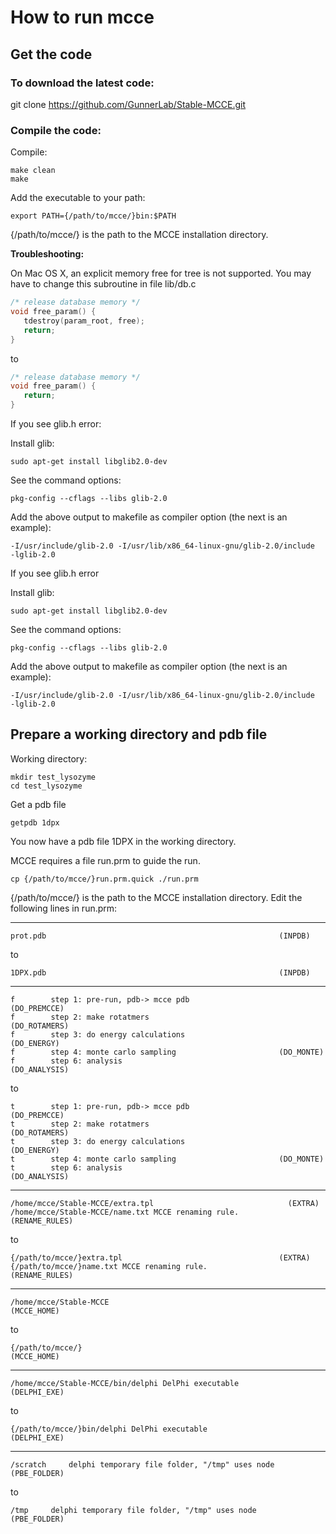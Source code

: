 # How to run mcce

## Get the code

### To download the latest code:

git clone https://github.com/GunnerLab/Stable-MCCE.git

### Compile the code:

Compile:

```
make clean
make
```


Add the executable to your path:

```
export PATH={/path/to/mcce/}bin:$PATH
```

{/path/to/mcce/} is the path to the MCCE installation directory. 

**Troubleshooting:**

On Mac OS X, an explicit memory free for tree is not supported. You may have to change this subroutine in file lib/db.c
```C
/* release database memory */
void free_param() {
   tdestroy(param_root, free);
   return;
}
```
to
```C
/* release database memory */
void free_param() {
   return;
}
```

If you see glib.h error:

Install glib:

```sudo apt-get install libglib2.0-dev```

See the command options:

```pkg-config --cflags --libs glib-2.0```

Add the above output to makefile as compiler option (the next is an example):

```-I/usr/include/glib-2.0 -I/usr/lib/x86_64-linux-gnu/glib-2.0/include  -lglib-2.0```


If you see glib.h error

Install glib:

```sudo apt-get install libglib2.0-dev```

See the command options:

```pkg-config --cflags --libs glib-2.0```

Add the above output to makefile as compiler option (the next is an example):

```-I/usr/include/glib-2.0 -I/usr/lib/x86_64-linux-gnu/glib-2.0/include  -lglib-2.0```

## Prepare a working directory and pdb file 

Working directory:
```
mkdir test_lysozyme
cd test_lysozyme
```

Get a pdb file
```
getpdb 1dpx
```

You now have a pdb file 1DPX in the working directory.

MCCE requires a file run.prm to guide the run.
```
cp {/path/to/mcce/}run.prm.quick ./run.prm
```

{/path/to/mcce/} is the path to the MCCE installation directory. Edit the following lines in run.prm:

---
```
prot.pdb                                                    (INPDB)
```
to 
```
1DPX.pdb                                                    (INPDB)
```

---
```
f        step 1: pre-run, pdb-> mcce pdb                    (DO_PREMCCE)
f        step 2: make rotatmers                             (DO_ROTAMERS)
f        step 3: do energy calculations                     (DO_ENERGY)
f        step 4: monte carlo sampling                       (DO_MONTE)
f        step 6: analysis                                   (DO_ANALYSIS)
```
to 
```
t        step 1: pre-run, pdb-> mcce pdb                    (DO_PREMCCE)
t        step 2: make rotatmers                             (DO_ROTAMERS)
t        step 3: do energy calculations                     (DO_ENERGY)
t        step 4: monte carlo sampling                       (DO_MONTE)
t        step 6: analysis                                   (DO_ANALYSIS)
```

---
```
/home/mcce/Stable-MCCE/extra.tpl                              (EXTRA)
/home/mcce/Stable-MCCE/name.txt MCCE renaming rule.           (RENAME_RULES)
```
to 
```
{/path/to/mcce/}extra.tpl                                   (EXTRA)
{/path/to/mcce/}name.txt MCCE renaming rule.                (RENAME_RULES)
```

---
```
/home/mcce/Stable-MCCE                                        (MCCE_HOME)
```

to
```
{/path/to/mcce/}                                              (MCCE_HOME)
```

---
```
/home/mcce/Stable-MCCE/bin/delphi DelPhi executable           (DELPHI_EXE)
```

to
```
{/path/to/mcce/}bin/delphi DelPhi executable                  (DELPHI_EXE)
```
---

```
/scratch     delphi temporary file folder, "/tmp" uses node     (PBE_FOLDER)
```
to
```
/tmp     delphi temporary file folder, "/tmp" uses node     (PBE_FOLDER)
```
